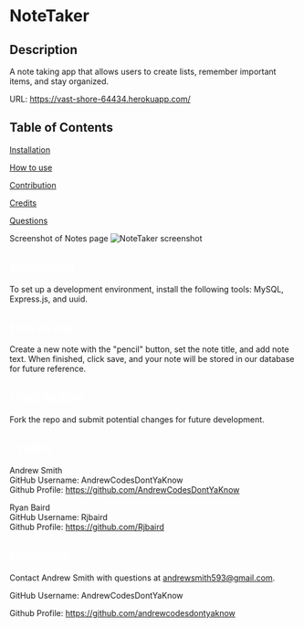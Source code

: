 # NoteTaker

## Description
A note taking app that allows users to create lists, remember important items, and stay organized.

URL: https://vast-shore-64434.herokuapp.com/
 
  ## Table of Contents

  <a href='#Installation'>Installation</a>

  <a href='#How to use'>How to use</a>
  
  <a href='#Contribution'>Contribution</a>

  <a href='#Credits'>Credits</a>

  <a href='#Questions'>Questions</a>
  
  
  Screenshot of Notes page
  ![NoteTaker screenshot](./img/notespage.png?)


  ## <a id='Installation' style='color:white;'>Installation</a>
  To set up a development environment, install the following tools: MySQL, Express.js, and uuid.

  ## <a id='How to use' style='color:white;'>How to use</a>
  Create a new note with the "pencil" button, set the note title, and add note text. When finished, click save, and your note will be stored in our database for future reference.

  ## <a id='Contribution' style='color:white;'>Contribution</a>
  Fork the repo and submit potential changes for future development.
  
  ## <a id='Credits' style='color:white;'>Credits</a>
  Andrew Smith<br/>
  GitHub Username: AndrewCodesDontYaKnow <br>Github Profile: <a href='https://github.com/AndrewCodesDontYaKnow'>https://github.com/AndrewCodesDontYaKnow</a>
  
  Ryan Baird<br/>
  GitHub Username: Rjbaird <br>Github Profile: <a href='https://github.com/Rjbaird'>https://github.com/Rjbaird</a>
  
  ## <a id='Questions' style='color:white;'>Questions</a>
  Contact Andrew Smith with questions at andrewsmith593@gmail.com.

  GitHub Username: AndrewCodesDontYaKnow

  Github Profile: <a href='https://github.com/andrewcodesdontyaknow'>https://github.com/andrewcodesdontyaknow</a>
  

  <!-- Email: andrewsmith593@gmail.com -->




